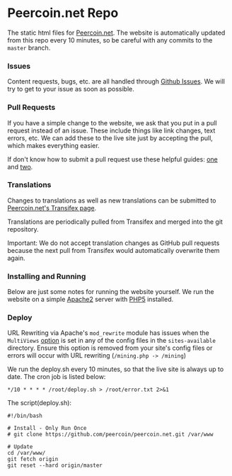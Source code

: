 Peercoin.net Repo
============
The static html files for [Peercoin.net](http://peercoin.net). The website is automatically updated from this repo every 10 minutes, so be careful with any commits to the `master` branch.


### Issues
Content requests, bugs, etc. are all handled through [Github Issues](https://github.com/peercoin/peercoin.net/issues). We will try to get to your issue as soon as possible.

### Pull Requests
If you have a simple change to the website, we ask that you put in a pull request instead of an issue. These include things like link changes, text errors, etc. We can add these to the live site just by accepting the pull, which makes everything easier.

If don't know how to submit a pull request use these helpful guides: [one](https://help.github.com/articles/using-pull-requests) and [two](https://gun.io/blog/how-to-github-fork-branch-and-pull-request/).

### Translations
Changes to translations as well as new translations can be submitted to
[Peercoin.net's Transifex page](https://www.transifex.com/projects/p/website-ppc/).

Translations are periodically pulled from Transifex and merged into the git repository.

Important: We do not accept translation changes as GitHub pull requests because the next
pull from Transifex would automatically overwrite them again.

### Installing and Running
Below are just some notes for running the website yourself. We run the website on a simple [Apache2](https://httpd.apache.org/) server with [PHP5](http://php.net/) installed.

### Deploy
URL Rewriting via Apache's ```mod_rewrite``` module has issues when the ```MultiViews``` [option](https://httpd.apache.org/docs/2.2/mod/core.html#options) is set in any of the config files in the ```sites-available``` directory. Ensure this option is removed from your site's config files or errors will occur with URL rewriting (```/mining.php -> /mining```)

We run the deploy.sh every 10 minutes, so that the live site is always up to date. The cron job is listed below:

    */10 * * * * /root/deploy.sh > /root/error.txt 2>&1

The script(deploy.sh):

    #!/bin/bash

    # Install - Only Run Once
    # git clone https://github.com/peercoin/peercoin.net.git /var/www

    # Update
    cd /var/www/
    git fetch origin
    git reset --hard origin/master
